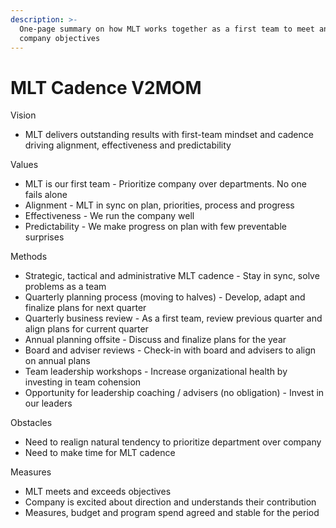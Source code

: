 ```yaml
---
description: >-
  One-page summary on how MLT works together as a first team to meet and exceed
  company objectives
---
```


# MLT Cadence V2MOM

Vision

* MLT delivers outstanding results with first-team mindset and cadence driving alignment, effectiveness and predictability

Values

* MLT is our first team - Prioritize company over departments. No one fails alone
* Alignment - MLT in sync on plan, priorities, process and progress
* Effectiveness - We run the company well
* Predictability - We make progress on plan with few preventable surprises

Methods

* Strategic, tactical and administrative MLT cadence - Stay in sync, solve problems as a team
* Quarterly planning process \(moving to halves\) - Develop, adapt and finalize plans for next quarter
* Quarterly business review - As a first team, review previous quarter and align plans for current quarter
* Annual planning offsite - Discuss and finalize plans for the year
* Board and adviser reviews - Check-in with board and advisers to align on annual plans
* Team leadership workshops - Increase organizational health by investing in team cohension
* Opportunity for leadership coaching / advisers \(no obligation\) - Invest in our leaders

Obstacles

* Need to realign natural tendency to prioritize department over company
* Need to make time for MLT cadence

Measures

* MLT meets and exceeds objectives
* Company is excited about direction and understands their contribution
* Measures, budget and program spend agreed and stable for the period

